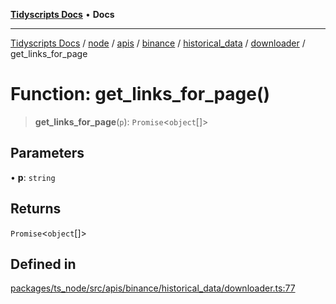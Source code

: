 [**Tidyscripts Docs**](../../../../../../../../../../../README.md) • **Docs**

***

[Tidyscripts Docs](../../../../../../../../../../../globals.md) / [node](../../../../../../../../../README.md) / [apis](../../../../../../../README.md) / [binance](../../../../../README.md) / [historical\_data](../../../README.md) / [downloader](../README.md) / get\_links\_for\_page

# Function: get\_links\_for\_page()

> **get\_links\_for\_page**(`p`): `Promise`\<`object`[]\>

## Parameters

• **p**: `string`

## Returns

`Promise`\<`object`[]\>

## Defined in

[packages/ts\_node/src/apis/binance/historical\_data/downloader.ts:77](https://github.com/sheunaluko/tidyscripts/blob/master/packages/ts_node/src/apis/binance/historical_data/downloader.ts#L77)
